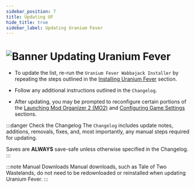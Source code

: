 ```yaml
---
sidebar_position: 7
title: Updating UF
hide_title: true
sidebar_label: Updating Uranium Fever
---
```


# ![Banner Updating Uranium Fever](https://github.com/user-attachments/assets/50f8351b-d958-41d5-a6c8-a0b8e412c52d)

- To update the list, re-run the `Uranium Fever Wabbajack Installer` by repeating the steps outlined in the [Installing Uranium Fever](https://uraniumfever.net/docs/main/setup#-installing-uranium-fever-) section.
- Follow any additional instructions outlined in the `Changelog`.

- After updating, you may be prompted to reconfigure certain portions of the [Launching Mod Organizer 2 (MO2)](https://uraniumfever.net/docs/main/setup#-launching-mod-organizer-2-mo2-) and [Configuring Game Settings](https://uraniumfever.net/docs/main/setup#-configuring-game-settings-) sections.

:::danger Check the Changelog
The `Changelog` includes update notes, additions, removals, fixes, and, most importantly, any manual steps required for updating.

Saves are **ALWAYS** save-safe unless otherwise specified in the Changelog.
:::

:::note Manual Downloads
Manual downloads, such as Tale of Two Wastelands, do not need to be redownloaded or reinstalled when updating Uranium Fever.
:::
